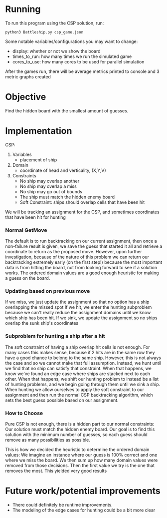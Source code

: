 # Running
To run this program using the CSP solution, run:
```
python3 Battleship.py csp_game.json
```
Some notable variables/configurations you may want to change:
- display: whether or not we show the board
- times_to_run: how many times we run the simulated game
- cores_to_use: how many cores to be used for parallel simulation

After the games run, there will be average metrics printed to console and 3 metric graphs created

# Objective
Find the hidden board with the smallest amount of guesses. 

# Implementation

CSP:
1. Variables
    - placement of ship
2. Domain
    - coordinate of head and verticality, (X,Y,V)
3. Constraints
    - No ship may overlap another
    - No ship may overlap a miss
    - No ship may go out of bounds
    - The ship must match the hidden enemy board
    - Soft Constraint: ships should overlap cells that have been hit

We will be tracking an assignment for the CSP, and sometimes coordinates that have been hit for hunting

### Normal GetMove
The default is to run backtracking on our current assignment, then once a non-failure result is given, we save the guess that started it all and retrieve a coordinate to return as the proposed move. However, upon further investigation, because of the nature of this problem we can return our backtracking extremely early (on the first step!) because the most important data is from hitting the board, not from looking forward to see if a solution works. The ordered domain values are a good enough heuristic for making a guess on the board.
### Updating based on previous move
If we miss, we just update the assignment so that no option has a ship overlapping the missed spot
If we hit, we enter the hunting subproblem because we can't really reduce the assignment domains until we know which ship has been hit.
If we sink, we update the assignment so no ships overlap the sunk ship's coordinates
### Subproblem for hunting a ship after a hit

The soft constraint of having a ship overlap hit cells is not enough. For many cases this makes sense, because if 2 hits are in the same row they have a good chance to belong to the same ship. However, this is not always the case and so we cannot make that full assumption. Instead, we hunt until we find that no ship can satisfy that constraint. When that happens, we know we've found an edge case where ships are stacked next to each other. When that happens, we shift our hunting problem to instead be a list of hunting problems, and we begin going through them until we sink a ship. When hunting we allow ourselves to apply the soft constraint to our assignment and then run the normal CSP backtracking algorithm, which sets the best guess possible based on our assignment.


### How to Choose
Pure CSP is not enough, there is a hidden part to our normal constraints: Our solution must match the hidden enemy board. Our goal is to find this solution with the minimum number of guesses, so each guess should remove as many possibilities as possible.

This is how we decided the heuristic to determine the ordered domain values: We imagine an instance where our guess is 100% correct and one where we miss the board. We then sum up how many domain values were removed from those decisions. Then the first value we try is the one that removes the most. This yielded very good results


# Future work/potential improvements

- There could definitely be runtime improvements.
- The modeling of the edge cases for hunting could be a bit more clear